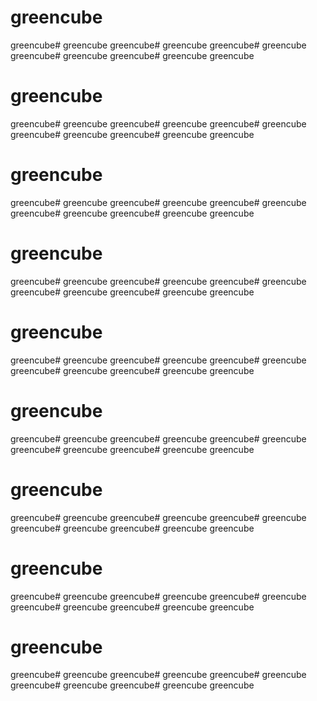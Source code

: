 # greencube
greencube# greencube
greencube# greencube
greencube# greencube
greencube# greencube
greencube# greencube
greencube
# greencube
greencube# greencube
greencube# greencube
greencube# greencube
greencube# greencube
greencube# greencube
greencube
# greencube
greencube# greencube
greencube# greencube
greencube# greencube
greencube# greencube
greencube# greencube
greencube
# greencube
greencube# greencube
greencube# greencube
greencube# greencube
greencube# greencube
greencube# greencube
greencube
# greencube
greencube# greencube
greencube# greencube
greencube# greencube
greencube# greencube
greencube# greencube
greencube
# greencube
greencube# greencube
greencube# greencube
greencube# greencube
greencube# greencube
greencube# greencube
greencube
# greencube
greencube# greencube
greencube# greencube
greencube# greencube
greencube# greencube
greencube# greencube
greencube

# greencube
greencube# greencube
greencube# greencube
greencube# greencube
greencube# greencube
greencube# greencube
greencube
# greencube
greencube# greencube
greencube# greencube
greencube# greencube
greencube# greencube
greencube# greencube
greencube

